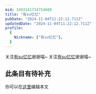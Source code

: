 ```yaml
---
mid: 3493141734754688
title: "有su忆忆"
pubDate: "2024-11-04T11:22:12.711Z"
updatedDate: "2024-11-04T11:22:12.711Z"
profile:
  {
    Nickname: ["有su忆忆"],
  }
---
```


关注[有su忆忆](https://space.bilibili.com/3493141734754688)谢谢喵~ 关注[有su忆忆](https://space.bilibili.com/3493141734754688)谢谢喵~

## 此条目有待补充
你可以在[这里](https://github.com/Yuhanawa/VTuber.ICU/edit/master/src/content/v/有su忆忆/index.md)编辑本文
